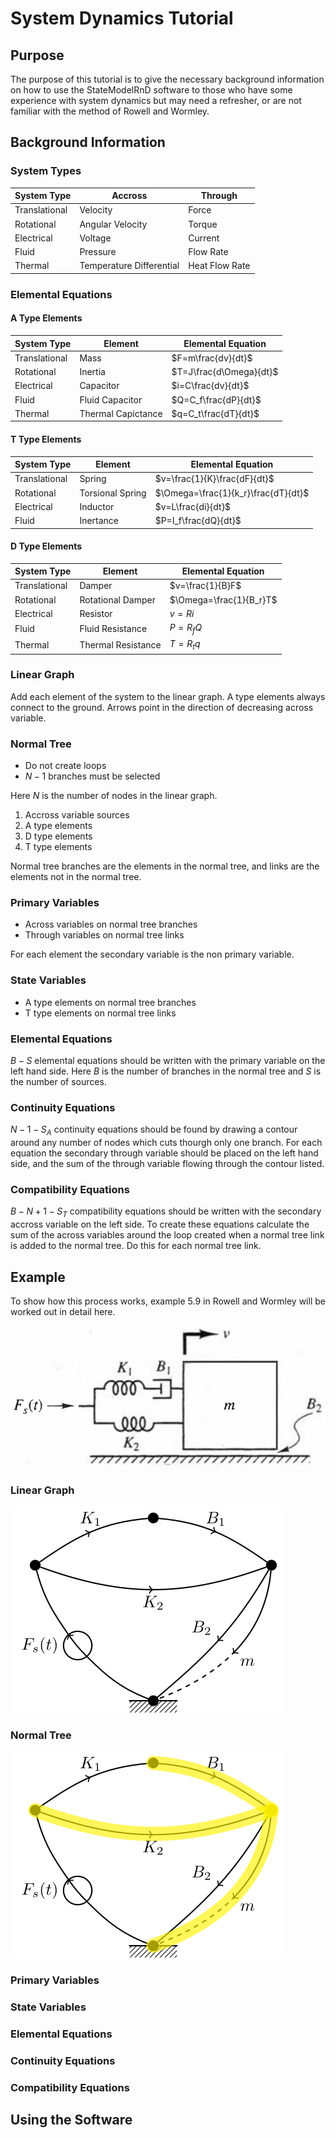 # System Dynamics Tutorial

## Purpose

The purpose of this tutorial is to give the necessary background information on how to use the StateModelRnD software to those who have some experience with system dynamics but may need a refresher, or are not familiar with the method of Rowell and Wormley.

## Background Information

### System Types

| System Type   | Accross                  | Through        |
| ------------- | ------------------------ | -------------- |
| Translational | Velocity                 | Force          |
| Rotational    | Angular Velocity         | Torque         |
| Electrical    | Voltage                  | Current        |
| Fluid         | Pressure                 | Flow Rate      |
| Thermal       | Temperature Differential | Heat Flow Rate |

### Elemental Equations

#### A Type Elements

| System Type   | Element            | Elemental Equation      |
| ------------- | ------------------ | ----------------------- |
| Translational | Mass               | $F=m\frac{dv}{dt}$      |
| Rotational    | Inertia            | $T=J\frac{d\Omega}{dt}$ |
| Electrical    | Capacitor          | $i=C\frac{dv}{dt}$      |
| Fluid         | Fluid Capacitor    | $Q=C_f\frac{dP}{dt}$    |
| Thermal       | Thermal Capictance | $q=C_t\frac{dT}{dt}$    |

#### T Type Elements

| System Type   | Element          | Elemental Equation                  |
| ------------- | ---------------- | ----------------------------------- |
| Translational | Spring           | $v=\frac{1}{K}\frac{dF}{dt}$        |
| Rotational    | Torsional Spring | $\Omega=\frac{1}{k_r}\frac{dT}{dt}$ |
| Electrical    | Inductor         | $v=L\frac{di}{dt}$                  |
| Fluid         | Inertance        | $P=I_f\frac{dQ}{dt}$                |

#### D Type Elements

| System Type   | Element            | Elemental Equation      |
| ------------- | ------------------ | ----------------------- |
| Translational | Damper             | $v=\frac{1}{B}F$        |
| Rotational    | Rotational Damper  | $\Omega=\frac{1}{B_r}T$ |
| Electrical    | Resistor           | $v=Ri$                  |
| Fluid         | Fluid Resistance   | $P=R_fQ$                |
| Thermal       | Thermal Resistance | $T=R_tq$                |

### Linear Graph

Add each element of the system to the linear graph.
A type elements always connect to the ground.
Arrows point in the direction of decreasing across variable.

### Normal Tree

* Do not create loops
* $N-1$ branches must be selected

Here $N$ is the number of nodes in the linear graph.

1. Accross variable sources
2. A type elements
3. D type elements
4. T type elements

Normal tree branches are the elements in the normal tree, and links are the elements not in the normal tree.

### Primary Variables

* Across variables on normal tree branches
* Through variables on normal tree links

For each element the secondary variable is the non primary variable.

### State Variables

* A type elements on normal tree branches
* T type elements on normal tree links

### Elemental Equations

$B-S$ elemental equations should be written with the primary variable on the left hand side.
Here $B$ is the number of branches in the normal tree and $S$ is the number of sources.

### Continuity Equations

$N-1-S_A$ continuity equations should be found by drawing a contour around any number of nodes which cuts thourgh only one branch.
For each equation the secondary through variable should be placed on the left hand side, and the sum of the through variable flowing through the contour listed.

### Compatibility Equations

$B-N+1-S_T$ compatibility equations should be written with the secondary accross variable on the left side.
To create these equations calculate the sum of the across variables around the loop created when a normal tree link is added to the normal tree.
Do this for each normal tree link.

## Example

To show how this process works, example 5.9 in Rowell and Wormley will be worked out in detail here.

![Example 5.9](.images/Example5-9.jpg)

### Linear Graph

![Linear Graph](.images/tutorial1.svg)

### Normal Tree

![Normal Tree](.images/tutorial2.svg)

### Primary Variables

### State Variables

### Elemental Equations

### Continuity Equations

### Compatibility Equations

## Using the Software
